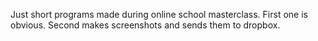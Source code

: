 Just short programs made during online school masterclass.
First one is obvious.
Second makes screenshots and sends them to dropbox.
